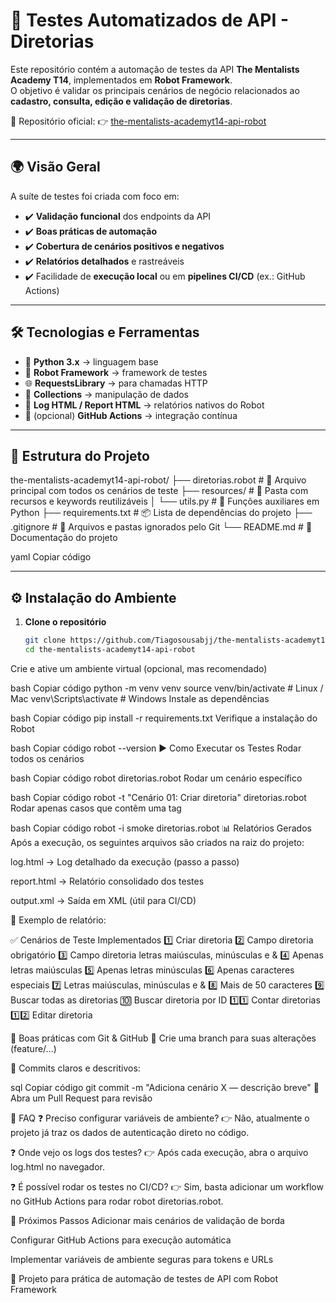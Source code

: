 # 🤖 Testes Automatizados de API - Diretorias

Este repositório contém a automação de testes da API **The Mentalists Academy T14**, implementados em **Robot Framework**.  
O objetivo é validar os principais cenários de negócio relacionados ao **cadastro, consulta, edição e validação de diretorias**.

📌 Repositório oficial: 👉 [the-mentalists-academyt14-api-robot](https://github.com/Tiagosousabjj/the-mentalists-academyt14-api-robot)

---

## 🌍 Visão Geral

A suíte de testes foi criada com foco em:
- ✔️ **Validação funcional** dos endpoints da API
- ✔️ **Boas práticas de automação**
- ✔️ **Cobertura de cenários positivos e negativos**
- ✔️ **Relatórios detalhados** e rastreáveis
- ✔️ Facilidade de **execução local** ou em **pipelines CI/CD** (ex.: GitHub Actions)

---

## 🛠️ Tecnologias e Ferramentas

- 🐍 **Python 3.x** → linguagem base  
- 🤖 **Robot Framework** → framework de testes  
- 🌐 **RequestsLibrary** → para chamadas HTTP  
- 🧰 **Collections** → manipulação de dados  
- 📝 **Log HTML / Report HTML** → relatórios nativos do Robot  
- 🚀 (opcional) **GitHub Actions** → integração contínua  

---

## 📂 Estrutura do Projeto

the-mentalists-academyt14-api-robot/
├── diretorias.robot # 📜 Arquivo principal com todos os cenários de teste
├── resources/ # 📁 Pasta com recursos e keywords reutilizáveis
│ └── utils.py # 🔧 Funções auxiliares em Python
├── requirements.txt # 📦 Lista de dependências do projeto
├── .gitignore # 🚫 Arquivos e pastas ignorados pelo Git
└── README.md # 📖 Documentação do projeto

yaml
Copiar código

---

## ⚙️ Instalação do Ambiente

1. **Clone o repositório**
   ```bash
   git clone https://github.com/Tiagosousabjj/the-mentalists-academyt14-api-robot.git
   cd the-mentalists-academyt14-api-robot
Crie e ative um ambiente virtual (opcional, mas recomendado)

bash
Copiar código
python -m venv venv
source venv/bin/activate   # Linux / Mac
venv\Scripts\activate      # Windows
Instale as dependências

bash
Copiar código
pip install -r requirements.txt
Verifique a instalação do Robot

bash
Copiar código
robot --version
▶️ Como Executar os Testes
Rodar todos os cenários

bash
Copiar código
robot diretorias.robot
Rodar um cenário específico

bash
Copiar código
robot -t "Cenário 01: Criar diretoria" diretorias.robot
Rodar apenas casos que contêm uma tag

bash
Copiar código
robot -i smoke diretorias.robot
📊 Relatórios Gerados
Após a execução, os seguintes arquivos são criados na raiz do projeto:

log.html → Log detalhado da execução (passo a passo)

report.html → Relatório consolidado dos testes

output.xml → Saída em XML (útil para CI/CD)

🔎 Exemplo de relatório:


✅ Cenários de Teste Implementados
1️⃣ Criar diretoria
2️⃣ Campo diretoria obrigatório
3️⃣ Campo diretoria letras maiúsculas, minúsculas e &
4️⃣ Apenas letras maiúsculas
5️⃣ Apenas letras minúsculas
6️⃣ Apenas caracteres especiais
7️⃣ Letras maiúsculas, minúsculas e &
8️⃣ Mais de 50 caracteres
9️⃣ Buscar todas as diretorias
🔟 Buscar diretoria por ID
1️⃣1️⃣ Contar diretorias
1️⃣2️⃣ Editar diretoria

🤝 Boas práticas com Git & GitHub
🌱 Crie uma branch para suas alterações (feature/...)

📝 Commits claros e descritivos:

sql
Copiar código
git commit -m "Adiciona cenário X — descrição breve"
🔀 Abra um Pull Request para revisão

🧩 FAQ
❓ Preciso configurar variáveis de ambiente?
👉 Não, atualmente o projeto já traz os dados de autenticação direto no código.

❓ Onde vejo os logs dos testes?
👉 Após cada execução, abra o arquivo log.html no navegador.

❓ É possível rodar os testes no CI/CD?
👉 Sim, basta adicionar um workflow no GitHub Actions para rodar robot diretorias.robot.

📌 Próximos Passos
 Adicionar mais cenários de validação de borda

 Configurar GitHub Actions para execução automática

 Implementar variáveis de ambiente seguras para tokens e URLs

📌 Projeto para prática de automação de testes de API com Robot Framework




